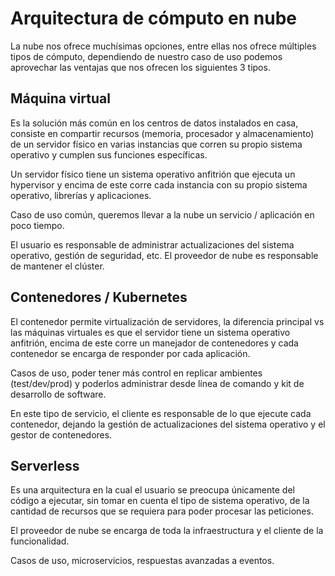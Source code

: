 # Arquitectura de cómputo en nube

La nube nos ofrece muchísimas opciones, entre ellas nos ofrece múltiples tipos de cómputo, dependiendo de nuestro caso de uso podemos aprovechar las ventajas que nos ofrecen los siguientes 3 tipos.

## Máquina virtual

Es la solución más común en los centros de datos instalados en casa, consiste en compartir recursos (memoria, procesador y almacenamiento) de un servidor físico en varias instancias que corren su propio sistema operativo y cumplen sus funciones específicas.

Un servidor físico tiene un sistema operativo anfitrión que ejecuta un hypervisor y encima de este corre cada instancia con su propio sistema operativo, librerías y aplicaciones.

Caso de uso común, queremos llevar a la nube un servicio / aplicación en poco tiempo. 

El usuario es responsable de administrar actualizaciones del sistema operativo, gestión de seguridad, etc. El proveedor de nube es responsable de mantener el clúster.

## Contenedores / Kubernetes

El contenedor permite virtualización de servidores, la diferencia principal vs las máquinas virtuales es que el servidor tiene un sistema operativo anfitrión, encima de este corre un manejador de contenedores y cada contenedor se encarga de responder por cada aplicación.

Casos de uso, poder tener más control en replicar ambientes (test/dev/prod) y poderlos administrar desde línea de comando y kit de desarrollo de software.

En este tipo de servicio, el cliente es responsable de lo que ejecute cada contenedor, dejando la gestión de actualizaciones del sistema operativo y el gestor de contenedores. 

## Serverless

Es una arquitectura en la cual el usuario se preocupa únicamente del código a ejecutar, sin tomar en cuenta el tipo de sistema operativo, de la cantidad de recursos que se requiera para poder procesar las peticiones.

El proveedor de nube se encarga de toda la infraestructura y el cliente de la funcionalidad.

Casos de uso, microservicios, respuestas avanzadas a eventos.
